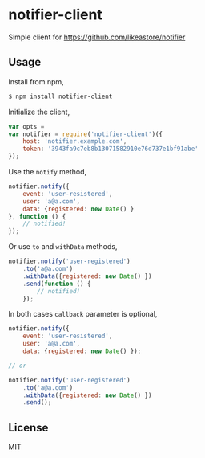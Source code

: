 notifier-client
===============

Simple client for https://github.com/likeastore/notifier

## Usage

Install from npm,

```bash
$ npm install notifier-client
```

Initialize the client,

```js
var opts =
var notifier = require('notifier-client')({
	host: 'notifier.example.com',
	token: '3943fa9c7eb8b13071582910e76d737e1bf91abe'
});
```

Use the `notify` method,

```js
notifier.notify({
	event: 'user-resistered',
	user: 'a@a.com',
	data: {registered: new Date() }
}, function () {
	// notified!
});
```

Or use `to` and `withData` methods,

```js
notifier.notify('user-registered')
	.to('a@a.com')
	.withData({registered: new Date() })
	.send(function () {
		// notified!
	});
```

In both cases `callback` parameter is optional,

```js
notifier.notify({
	event: 'user-resistered',
	user: 'a@a.com',
	data: {registered: new Date() });

// or

notifier.notify('user-registered')
	.to('a@a.com')
	.withData({registered: new Date() })
	.send();
```

## License

MIT